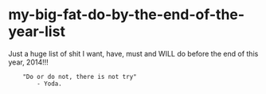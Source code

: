 my-big-fat-do-by-the-end-of-the-year-list
=========================================

Just a huge list of shit I want, have, must and WILL do before the end of this year, 2014!!! 


        "Do or do not, there is not try" 
            - Yoda.

